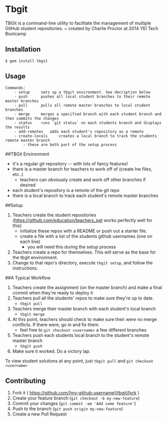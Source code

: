 # Tbgit

TBGit is a command-line utility to facilitate the management of multiple GitHub student repositories.
        ~ created by Charlie Proctor at 2014 YEI Tech Bootcamp

## Installation

    $ gem install tbgit

## Usage

	Commands:
		- setup   	sets up a tbgit environment. See decription below
		- push  	pushes all local student branches to their remote master branches
		- pull   	pulls all remote master branches to local student branches
		- merge   	merges a specified branch with each student branch and then commits the changes
		- status 	runs `git status` on each students branch and displays the results
		- add-remotes  	adds each student's repository as a remote
		- create-locals 	creates a local branch to track the students remote master branch
			- these are both part of the setup process

##TBGit Environment
- it's a regular git repository -- with lots of fancy features!
- there is a master branch for teachers to work off of (create hw files, etc..)
	- teachers can obviously create and work off other branches if desired
- each student's repository is a remote of the git repo
- there is a local branch to track each student's remote master branches

##Setup
1. Teachers create the student repositories (https://github.com/education/teachers_pet works perfectly well for this)
	- initialize these repos with a README or push out a starter file.
	- create a file with a list of the students github usernames (one on each line)
		- you will need this during the setup process
2. Teachers create a repo for themselves. This will serve as the base for the tbgit environment.
3. Change to that repo's directory, execute `tbgit setup`, and follow the instructions.

##A Typical Workflow
1. Teachers create the assignment (on the master branch) and make a final commit when they're ready to deploy it
2. Teachers pull all the students' repos to make sure they're up to date.
	- `tbgit pull`
3. Teachers merge their master branch with each student's local branch
	- `tbgit merge`
4. At this point, teachers should check to make sure their were no merge conflicts. If there were, go in and fix them.
	- feel free to `git checkout <username>` a few different branches
4. Teachers push each students local branch to the student's remote master branch
	- `tbgit push`
5. Make sure it worked.  Do a victory lap.

To view student solutions at any point, just `tbgit pull` and `git checkout <username>`



## Contributing

1. Fork it ( https://github.com/[my-github-username]/tbgit/fork )
2. Create your feature branch (`git checkout -b my-new-feature`)
3. Commit your changes (`git commit -am 'Add some feature'`)
4. Push to the branch (`git push origin my-new-feature`)
5. Create a new Pull Request
